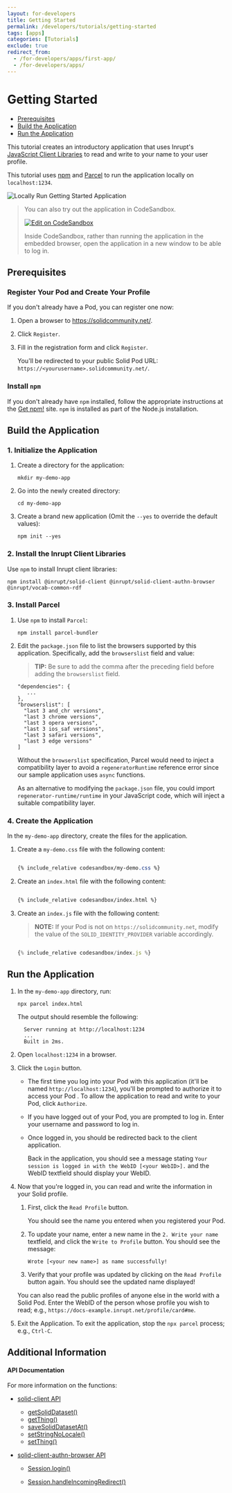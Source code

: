 ```yaml
---
layout: for-developers
title: Getting Started
permalink: /developers/tutorials/getting-started
tags: [apps]
categories: [Tutorials]
exclude: true
redirect_from:
  - /for-developers/apps/first-app/
  - /for-developers/apps/
---
```


# Getting Started

- [Prerequisites](#prerequisites)
- [Build the Application](#build-the-application)
- [Run the Application](#run-the-application)

This tutorial creates an introductory application that uses Inrupt's
[JavaScript Client Libraries](https://github.com/inrupt/solid-client-js) to read
and write to your name to your user profile.

This tutorial uses [npm](https://www.npmjs.com/get-npm) and [Parcel](https://parceljs.org/)
to run the application locally on `localhost:1234`.

![Locally Run Getting Started Application]({{site.baseurl}}/assets/img/tutorials/locally-run-application.png)

> You can also try out the application in CodeSandbox.
>
> [![Edit on CodeSandbox]({{site.baseUrl}}/assets/img/play-codesandbox.svg)](https://codesandbox.io/s/github/solid/solidproject.org/tree/master/_posts/developers/apps/inrupt-tutorial/codesandbox/?hidenavigation=1&module=%2Findex.js&view=editor)
>
> Inside CodeSandbox, rather than running the application in the embedded browser, open the application in a new window to be able to log in.

## Prerequisites

### Register Your Pod and Create Your Profile

If you don't already have a Pod, you can register one now:

 1. Open a browser to https://solidcommunity.net/.

 2. Click `Register`.

 3. Fill in the registration form and click `Register`. 

    You'll be redirected to your public Solid Pod URL: `https://<yourusername>.solidcommunity.net/`.

### Install `npm`

If you don't already have `npm` installed, follow the appropriate instructions
at the [Get npm!](https://www.npmjs.com/get-npm) site. `npm` is installed as part of the
Node.js installation.

## Build the Application

### 1. Initialize the Application
    
1. Create a directory for the application:
    
    ```shell
    mkdir my-demo-app
    ```
    
1. Go into the newly created directory:
    
    ```shell
    cd my-demo-app
    ```
    
1. Create a brand new application (Omit the `--yes` to override the default values):
    
    ```shell
    npm init --yes
    ```

### 2. Install the Inrupt Client Libraries

Use `npm` to install Inrupt client libraries:

```shell
npm install @inrupt/solid-client @inrupt/solid-client-authn-browser @inrupt/vocab-common-rdf
```

### 3. Install Parcel

1. Use `npm` to install `Parcel`:
    
    ```shell
    npm install parcel-bundler
    ```

1. Edit the `package.json` file to list the browsers supported by
   this application. Specifically, add the `browserslist` field and value:

    > **TIP:** Be sure to add the comma after the preceding field before adding
     the `browserslist` field.

    ```shell
    "dependencies": {
       ...
    },
    "browserslist": [
      "last 3 and_chr versions",
      "last 3 chrome versions",
      "last 3 opera versions",
      "last 3 ios_saf versions",
      "last 3 safari versions",
      "last 3 edge versions"
    ]
    ```
    
    Without the `browserslist` specification, Parcel would need to
    inject a compatibility layer to avoid a `regeneratorRuntime` reference error
    since our sample application uses `async` functions.
   
    As an alternative to modifying the `package.json` file, you could import
    `regenerator-runtime/runtime` in your JavaScript code, which will inject a
    suitable compatibility layer.

### 4. Create the Application

In the `my-demo-app` directory, create the files for the application.

1. Create a `my-demo.css` file with the following content:

    ```css

    {% include_relative codesandbox/my-demo.css %}

    ```
   
1. Create an `index.html` file with the following content:

    ```html

    {% include_relative codesandbox/index.html %}

    ```

1. Create an `index.js` file with the following content:   

    > **NOTE:** If your Pod is not on `https://solidcommunity.net`, modify the
      value of the `SOLID_IDENTITY_PROVIDER` variable accordingly.
  
    ```javascript

    {% include_relative codesandbox/index.js %}

    ```

## Run the Application

1. In the ``my-demo-app`` directory, run:

    ```shell
    npx parcel index.html
    ```

    The output should resemble the following:

    ```shell
      Server running at http://localhost:1234
      ...
      Built in 2ms.
    ```

1. Open `localhost:1234` in a browser. 

1. Click the `Login` button.

    * The first time you log into your Pod with this application (it'll
      be named `http://localhost:1234`), you'll 
      be prompted to authorize it to access your Pod . To allow the application to
      read and write to your Pod, click `Authorize`.

    * If you have logged out of your Pod, you are prompted to log in.
      Enter your username and password to log in.

    * Once logged in, you should be redirected back to the client application.

      Back in the application, you should see a message stating `Your session is logged in with the WebID [<your WebID>].` and the WebID textfield should display your WebID.
      
      

1. Now that you're logged in, you can read and write the information in
your Solid profile.

   1. First, click the `Read Profile` button. 
      
      You should see the name you entered when you registered your Pod. 

   1. To update your name, enter a new name in the `2. Write your name`
        textfield, and click the `Write to Profile` button. You should see the message:
        
        ```
        Wrote [<your new name>] as name successfully!
        ```
         
   1. Verify that your profile was updated by clicking on
        the `Read Profile` button again. You should see the updated name displayed!

   You can also read the public profiles of anyone else in the world with a
   Solid Pod.  Enter the WebID of the person whose profile you wish to read;
    e.g., `https://docs-example.inrupt.net/profile/card#me`.

1. Exit the Application. To exit the application, stop the `npx parcel` process; e.g.,
     `Ctrl-C`.


## Additional Information

#### API Documentation

For more information on the functions:

- [solid-client API](https://docs.inrupt.com/developer-tools/api/javascript/solid-client/README.html)
  - [getSolidDataset()](https://docs.inrupt.com/developer-tools/api/javascript/solid-client/modules/_resource_soliddataset_.html#getsoliddataset)
  - [getThing()](https://docs.inrupt.com/developer-tools/api/javascript/solid-client/modules/_thing_thing_.html#getthing)
  - [saveSolidDatasetAt()](https://docs.inrupt.com/developer-tools/api/javascript/solid-client/modules/_resource_soliddataset_.html#savesoliddatasetat)
  - [setStringNoLocale()](https://docs.inrupt.com/developer-tools/api/javascript/solid-client/modules/_thing_set_.html#setstringnolocale)
  - [setThing()](https://docs.inrupt.com/developer-tools/api/javascript/solid-client/modules/_thing_thing_.html#setthing)


- [solid-client-authn-browser API](https://docs.inrupt.com/developer-tools/api/javascript/solid-client-authn-browser/README.html)

  - [Session.login()](https://docs.inrupt.com/developer-tools/api/javascript/solid-client-authn-browser/classes/_session_.session.html#login)

  - [Session.handleIncomingRedirect()](https://docs.inrupt.com/developer-tools/api/javascript/solid-client-authn-browser/classes/_session_.session.html#handleincomingredirect)
